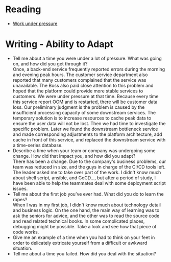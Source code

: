 # Reading

- [Work under pressure](https://www.glassdoor.com/blog/guide/how-do-you-work-under-pressure/)


# Writing - Ability to Adapt

- Tell me about a time you were under a lot of pressure. What was going on, and how did you get through it?  
Once, a back-end service frequently reported errors during the morning and evening peak hours. The customer service department also reported that many customers complained that the service was unavailable. The Boss also paid close attention to this problem and hoped that the platform could provide more stable services to customers. We were under pressure at that time. Because every time this service report OOM and is restarted, there will be customer data loss. Our preliminary judgment is the problem is caused by the insufficient processing capacity of some downstream services. The temporary solution is to increase resources to cache peak data to ensure the user data will not be lost. Then we had time to investigate the specific problem. Later we found the downstream bottleneck service and made corresponding adjustments to the platform architecture, add cache in front of this service, and replaced the downstream service with a time-series database.
- Describe a time when your team or company was undergoing some change. How did that impact you, and how did you adapt?  
There has been a change. Due to the company's business problems, our team was reduced in size, and the guys in charge of the CI/CD tools left. The leader asked me to take over part of the work. I didn't know much about shell script, ansible, and GoCD..., but after a period of study, I have been able to help the teammates deal with some deployment script issues.
- Tell me about the first job you’ve ever had. What did you do to learn the ropes?  
When I was in my first job, I didn't know much about technology detail and business logic. On the one hand, the main way of learning was to ask the seniors for advice, and the other was to read the source code and read related technical books. In some complicated places, debugging might be possible. Take a look and see how that piece of code works.
- Give me an example of a time when you had to think on your feet in order to delicately extricate yourself from a difficult or awkward situation.
- Tell me about a time you failed. How did you deal with the situation?
